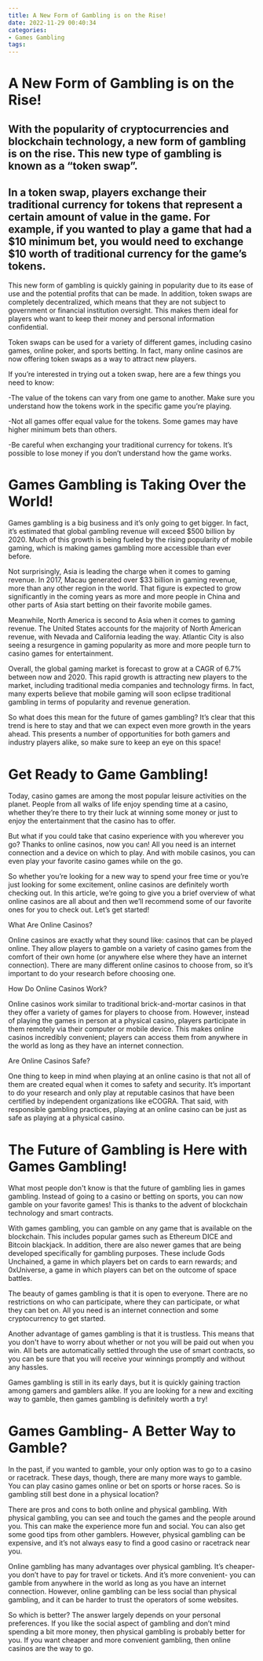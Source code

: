 ```yaml
---
title: A New Form of Gambling is on the Rise!
date: 2022-11-29 00:40:34
categories:
- Games Gambling
tags:
---
```



#  A New Form of Gambling is on the Rise!

## With the popularity of cryptocurrencies and blockchain technology, a new form of gambling is on the rise. This new type of gambling is known as a “token swap”.

## In a token swap, players exchange their traditional currency for tokens that represent a certain amount of value in the game. For example, if you wanted to play a game that had a $10 minimum bet, you would need to exchange $10 worth of traditional currency for the game’s tokens.

This new form of gambling is quickly gaining in popularity due to its ease of use and the potential profits that can be made. In addition, token swaps are completely decentralized, which means that they are not subject to government or financial institution oversight. This makes them ideal for players who want to keep their money and personal information confidential.

Token swaps can be used for a variety of different games, including casino games, online poker, and sports betting. In fact, many online casinos are now offering token swaps as a way to attract new players.

If you’re interested in trying out a token swap, here are a few things you need to know:

-The value of the tokens can vary from one game to another. Make sure you understand how the tokens work in the specific game you’re playing.

-Not all games offer equal value for the tokens. Some games may have higher minimum bets than others.

-Be careful when exchanging your traditional currency for tokens. It’s possible to lose money if you don’t understand how the game works.

#  Games Gambling is Taking Over the World!

Games gambling is a big business and it’s only going to get bigger. In fact, it’s estimated that global gambling revenue will exceed $500 billion by 2020. Much of this growth is being fueled by the rising popularity of mobile gaming, which is making games gambling more accessible than ever before.

Not surprisingly, Asia is leading the charge when it comes to gaming revenue. In 2017, Macau generated over $33 billion in gaming revenue, more than any other region in the world. That figure is expected to grow significantly in the coming years as more and more people in China and other parts of Asia start betting on their favorite mobile games.

Meanwhile, North America is second to Asia when it comes to gaming revenue. The United States accounts for the majority of North American revenue, with Nevada and California leading the way. Atlantic City is also seeing a resurgence in gaming popularity as more and more people turn to casino games for entertainment.

Overall, the global gaming market is forecast to grow at a CAGR of 6.7% between now and 2020. This rapid growth is attracting new players to the market, including traditional media companies and technology firms. In fact, many experts believe that mobile gaming will soon eclipse traditional gambling in terms of popularity and revenue generation.

So what does this mean for the future of games gambling? It’s clear that this trend is here to stay and that we can expect even more growth in the years ahead. This presents a number of opportunities for both gamers and industry players alike, so make sure to keep an eye on this space!

#  Get Ready to Game Gambling!

Today, casino games are among the most popular leisure activities on the planet. People from all walks of life enjoy spending time at a casino, whether they’re there to try their luck at winning some money or just to enjoy the entertainment that the casino has to offer.

But what if you could take that casino experience with you wherever you go? Thanks to online casinos, now you can! All you need is an internet connection and a device on which to play. And with mobile casinos, you can even play your favorite casino games while on the go.

So whether you’re looking for a new way to spend your free time or you’re just looking for some excitement, online casinos are definitely worth checking out. In this article, we’re going to give you a brief overview of what online casinos are all about and then we’ll recommend some of our favorite ones for you to check out. Let’s get started!

What Are Online Casinos?

Online casinos are exactly what they sound like: casinos that can be played online. They allow players to gamble on a variety of casino games from the comfort of their own home (or anywhere else where they have an internet connection). There are many different online casinos to choose from, so it’s important to do your research before choosing one.

How Do Online Casinos Work?

Online casinos work similar to traditional brick-and-mortar casinos in that they offer a variety of games for players to choose from. However, instead of playing the games in person at a physical casino, players participate in them remotely via their computer or mobile device. This makes online casinos incredibly convenient; players can access them from anywhere in the world as long as they have an internet connection.

Are Online Casinos Safe?

One thing to keep in mind when playing at an online casino is that not all of them are created equal when it comes to safety and security. It’s important to do your research and only play at reputable casinos that have been certified by independent organizations like eCOGRA. That said, with responsible gambling practices, playing at an online casino can be just as safe as playing at a physical casino.

#  The Future of Gambling is Here with Games Gambling!

What most people don't know is that the future of gambling lies in games gambling. Instead of going to a casino or betting on sports, you can now gamble on your favorite games! This is thanks to the advent of blockchain technology and smart contracts.

With games gambling, you can gamble on any game that is available on the blockchain. This includes popular games such as Ethereum DICE and Bitcoin blackjack. In addition, there are also newer games that are being developed specifically for gambling purposes. These include Gods Unchained, a game in which players bet on cards to earn rewards; and 0xUniverse, a game in which players can bet on the outcome of space battles.

The beauty of games gambling is that it is open to everyone. There are no restrictions on who can participate, where they can participate, or what they can bet on. All you need is an internet connection and some cryptocurrency to get started.

Another advantage of games gambling is that it is trustless. This means that you don't have to worry about whether or not you will be paid out when you win. All bets are automatically settled through the use of smart contracts, so you can be sure that you will receive your winnings promptly and without any hassles.

Games gambling is still in its early days, but it is quickly gaining traction among gamers and gamblers alike. If you are looking for a new and exciting way to gamble, then games gambling is definitely worth a try!

#  Games Gambling- A Better Way to Gamble?

In the past, if you wanted to gamble, your only option was to go to a casino or racetrack. These days, though, there are many more ways to gamble. You can play casino games online or bet on sports or horse races. So is gambling still best done in a physical location?

There are pros and cons to both online and physical gambling. With physical gambling, you can see and touch the games and the people around you. This can make the experience more fun and social. You can also get some good tips from other gamblers. However, physical gambling can be expensive, and it’s not always easy to find a good casino or racetrack near you.

Online gambling has many advantages over physical gambling. It’s cheaper- you don’t have to pay for travel or tickets. And it’s more convenient- you can gamble from anywhere in the world as long as you have an internet connection. However, online gambling can be less social than physical gambling, and it can be harder to trust the operators of some websites.

So which is better? The answer largely depends on your personal preferences. If you like the social aspect of gambling and don’t mind spending a bit more money, then physical gambling is probably better for you. If you want cheaper and more convenient gambling, then online casinos are the way to go.
